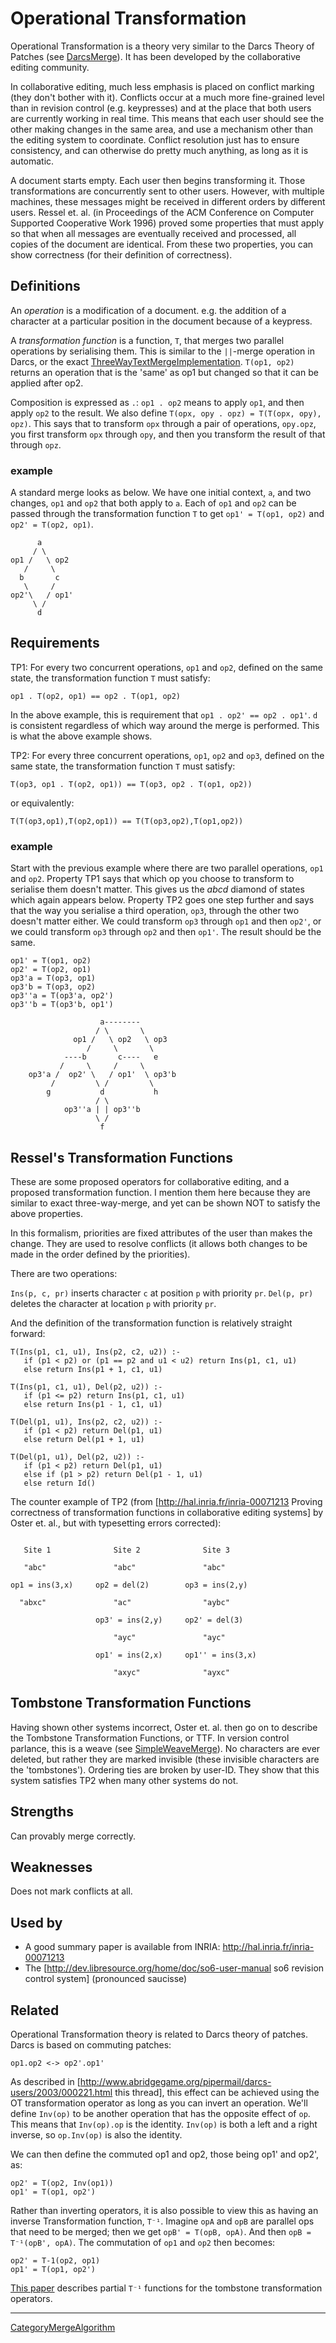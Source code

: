 # Operational Transformation

Operational Transformation is a theory very similar to the Darcs Theory of Patches (see [DarcsMerge](DarcsMerge.md)).  It has been developed by the collaborative editing community.

In collaborative editing, much less emphasis is placed on conflict marking (they don't bother with it).  Conflicts occur at a much more fine-grained level than in revision control (e.g. keypresses) and at the place that both users are currently working in real time.  This means that each user should see the other making changes in the same area, and use a mechanism other than the editing system to coordinate.  Conflict resolution just has to ensure consistency, and can otherwise do pretty much anything, as long as it is automatic.

A document starts empty.  Each user then begins transforming it.  Those transformations are concurrently sent to other users.  However, with multiple machines, these messages might be received in different orders by different users.  Ressel et. al. (in Proceedings of the ACM Conference on Computer Supported Cooperative Work 1996) proved some properties that must apply so that when all messages are eventually received and processed, all copies of the document are identical.  From these two properties, you can show correctness (for their definition of correctness).

## Definitions

An _operation_ is a modification of a document.  e.g. the addition of a character at a particular position in the document because of a keypress.

A _transformation function_ is a function, `T`, that merges two parallel operations by serialising them.  This is similar to the `||`-merge operation in Darcs, or the exact [ThreeWayTextMergeImplementation](ThreeWayTextMergeImplementation.md).  `T(op1, op2)` returns an operation that is the 'same' as op1 but changed so that it can be applied after op2.

Composition is expressed as `.`: `op1 . op2` means to apply `op1`, and then apply `op2` to the result.  We also define `T(opx, opy . opz) = T(T(opx, opy), opz)`.  This says that to transform `opx` through a pair of operations, `opy.opz`, you first transform `opx` through `opy`, and then you transform the result of that through `opz`.

### example

A standard merge looks as below.  We have one initial context, `a`, and two changes, `op1` and `op2` that both apply to `a`.  Each of `op1` and `op2` can be passed through the transformation function `T` to get `op1' = T(op1, op2)` and `op2' = T(op2, op1)`.

```
      a
     / \
op1 /   \ op2
   /     \
  b       c
   \     /
op2'\   / op1'
     \ /
      d
```

## Requirements

TP1: For every two concurrent operations, `op1` and `op2`, defined on the same state, the transformation function `T` must satisfy:

```
op1 . T(op2, op1) == op2 . T(op1, op2)
```

In the above example, this is requirement that `op1 . op2' == op2 . op1'`.  `d` is consistent regardless of which way around the merge is performed.  This is what the above example shows.

TP2: For every three concurrent operations, `op1`, `op2` and `op3`, defined on the same state, the transformation function `T` must satisfy:

```
T(op3, op1 . T(op2, op1)) == T(op3, op2 . T(op1, op2))
```

or equivalently:

```
T(T(op3,op1),T(op2,op1)) == T(T(op3,op2),T(op1,op2))
```

### example

Start with the previous example where there are two parallel operations, `op1` and `op2`.  Property TP1 says that which op you choose to transform to serialise them doesn't matter.  This gives us the _abcd_ diamond of states which again appears below.  Property TP2 goes one step further and says that the way you serialise a third operation, `op3`, through the other two doesn't matter either.  We could transform `op3` through `op1` and then `op2'`, or we could transform `op3` through `op2` and then `op1'`.  The result should be the same.

```
op1' = T(op1, op2)
op2' = T(op2, op1)
op3'a = T(op3, op1)
op3'b = T(op3, op2)
op3''a = T(op3'a, op2')
op3''b = T(op3'b, op1')

                    a--------
                   / \       \
              op1 /   \ op2   \ op3
                 /     \       \
            ----b       c----   e
           /     \     /     \
    op3'a /  op2' \   / op1'  \ op3'b
         /         \ /         \
        g           d           h
                   / \
            op3''a | | op3''b
                   \ /
                    f
```

## Ressel's Transformation Functions

These are some proposed operators for collaborative editing, and a proposed transformation function.  I mention them here because they are similar to exact three-way-merge, and yet can be shown NOT to satisfy the above properties.

In this formalism, priorities are fixed attributes of the user than makes the change.  They are used to resolve conflicts (it allows both changes to be made in the order defined by the priorities).

There are two operations:

`Ins(p, c, pr)` inserts character `c` at position `p` with priority `pr`.  `Del(p, pr)` deletes the character at location `p` with priority `pr`.

And the definition of the transformation function is relatively straight forward:

```
T(Ins(p1, c1, u1), Ins(p2, c2, u2)) :-
   if (p1 < p2) or (p1 == p2 and u1 < u2) return Ins(p1, c1, u1)
   else return Ins(p1 + 1, c1, u1)

T(Ins(p1, c1, u1), Del(p2, u2)) :-
   if (p1 <= p2) return Ins(p1, c1, u1)
   else return Ins(p1 - 1, c1, u1)

T(Del(p1, u1), Ins(p2, c2, u2)) :-
   if (p1 < p2) return Del(p1, u1)
   else return Del(p1 + 1, u1)

T(Del(p1, u1), Del(p2, u2)) :-
   if (p1 < p2) return Del(p1, u1)
   else if (p1 > p2) return Del(p1 - 1, u1)
   else return Id()
```

The counter example of TP2 (from [http://hal.inria.fr/inria-00071213 Proving correctness of transformation functions in collaborative editing systems] by Oster et. al., but with typesetting errors corrected):

```

   Site 1              Site 2              Site 3

   "abc"               "abc"               "abc"

op1 = ins(3,x)     op2 = del(2)        op3 = ins(2,y)

  "abxc"               "ac"                "aybc"

                   op3' = ins(2,y)     op2' = del(3)

                       "ayc"               "ayc"

                   op1' = ins(2,x)     op1'' = ins(3,x)

                       "axyc"              "ayxc"

```

## Tombstone Transformation Functions

Having shown other systems incorrect, Oster et. al. then go on to describe the Tombstone Transformation Functions, or TTF.  In version control parlance, this is a weave (see [SimpleWeaveMerge](SimpleWeaveMerge.md)).  No characters are ever deleted, but rather they are marked invisible (these invisible characters are the 'tombstones').  Ordering ties are broken by user-ID.  They show that this system satisfies TP2 when many other systems do not.

## Strengths

Can provably merge correctly.

## Weaknesses

Does not mark conflicts at all.

## Used by

 * A good summary paper is available from INRIA: http://hal.inria.fr/inria-00071213
 * The [http://dev.libresource.org/home/doc/so6-user-manual so6 revision control system] (pronounced saucisse)

## Related

Operational Transformation theory is related to Darcs theory of patches.  Darcs is based on commuting patches:

```
op1.op2 <-> op2'.op1'
```

As described in [http://www.abridgegame.org/pipermail/darcs-users/2003/000221.html this thread], this effect can be achieved using the OT transformation operator as long as you can invert an operation.  We'll define `Inv(op)` to be another operation that has the opposite effect of `op`.  This means that `Inv(op).op` is the identity.  `Inv(op)` is both a left and a right inverse, so `op.Inv(op)` is also the identity.

We can then define the commuted op1 and op2, those being op1' and op2', as:

```
op2' = T(op2, Inv(op1))
op1' = T(op1, op2')
```

Rather than inverting operators, it is also possible to view this as having an inverse Transformation function, `T⁻¹`.  Imagine `opA` and `opB` are parallel ops that need to be merged; then we get `opB' = T(opB, opA)`.  And then `opB = T⁻¹(opB', opA)`.  The commutation of `op1` and `op2` then becomes:

```
op2' = T-1(op2, op1)
op1' = T(op1, op2')
```

[This paper](http://hal.inria.fr/inria-00109039/en/) describes partial `T⁻¹` functions for the tombstone transformation operators.

----

[CategoryMergeAlgorithm](CategoryMergeAlgorithm.md)
